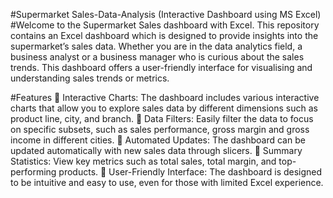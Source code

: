 #Supermarket Sales-Data-Analysis (Interactive Dashboard using MS Excel)
#Welcome to the Supermarket Sales dashboard with Excel. This repository contains an Excel dashboard which is designed to provide insights into the supermarket’s sales data. Whether you are in the data analytics field, a business analyst or a business manager who is curious about the sales trends. This dashboard offers a user-friendly interface for visualising and understanding sales trends or metrics.

#Features
	Interactive Charts:
The dashboard includes various interactive charts that allow you to explore sales data by different dimensions such as product line, city, and branch.
	Data Filters:
 Easily filter the data to focus on specific subsets, such as sales performance, gross margin and gross income in different cities. 
	Automated Updates: 
The dashboard can be updated automatically with new sales data through slicers.
	Summary Statistics: 
View key metrics such as total sales, total margin, and top-performing products.
	User-Friendly Interface: 
The dashboard is designed to be intuitive and easy to use, even for those with limited Excel experience.


